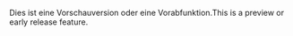 <span data-ttu-id="9ec3e-101">Dies ist eine Vorschauversion oder eine Vorabfunktion.</span><span class="sxs-lookup"><span data-stu-id="9ec3e-101">This is a preview or early release feature.</span></span>
